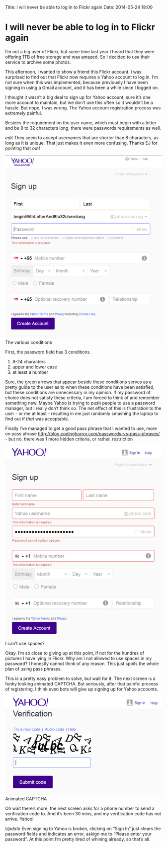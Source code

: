 Title: I will never be able to log in to Flickr again
Date: 2014-05-24 18:00

I will never be able to log in to Flickr again
==============================================

I’m not a big user of Flickr, but some time last year I heard that they
were offering 1TB of free storage and was amazed. So I decided to use
their service to archive some photos.

This afternoon, I wanted to show a friend this Flickr account. I was
surprised to find out that Flickr now requires a Yahoo account to log
in. I’m not sure when this was implemented, because previously I have
been signing in using a Gmail account, and it has been a while since I
logged on.

I thought it wasn’t a big deal to sign up for Yahoo account, sure it’s
one more account to maintain, but we don’t use this often so it wouldn’t
be a hassle. But nope, I was wrong. The Yahoo account registration
process was extremely painful.

Besides the requirement on the user name, which must begin with a letter
and be 8 to 32 characters long, there were passwords requirements as
well.

*edit* They seem to accept usernames that are shorter than 8 characters,
as long as it is unique. That just makes it even more confusing. Thanks
EJ for pointing that out!

<div class="figure">

![The various conditions](../images/yahoo-wat-1.png)
The various conditions

</div>

First, the password field has 3 conditions.

1.  8-24 characters
2.  upper and lower case
3.  at least a number

Sure, the green arrows that appear beside these conditions serves as a
pretty guide to the user as to when these conditions have been
satisfied, but these conditions are unnecessary in my opinion. If my
password of choice does not satisfy these criteria, I am forced to think
of and remember something new. Maybe Yahoo is trying to push people to
use a password manager, but I really don’t think so. The net effect of
this is frustration to the user - or me at least - resulting in me just
randomly smashing the laptop to find out if *that* was acceptable.

Finally I’ve managed to get a good pass phrase that I wanted to use,
more on pass phrase
http://blog.codinghorror.com/passwords-vs-pass-phrases/ - but no, there
was 1 more hidden criteria, or rather, restriction

<div class="figure">

![I can’t use spaces?](../images/yahoo-wat-2.png)
I can’t use spaces?

</div>

Okay. I’m so close to giving up at this point, if not for the hundres of
pictures I have lying in Flickr. Why am I not allowed to use spaces in
my password? I honestly cannot think of any reason. This just spoils the
whole plan of using pass phrases.

This is a pretty easy problem to solve, but wait for it. The next screen
is a funky looking animated CAPTCHA. But seriously, after that painful
process of registering, I think even bots will give up signing up for
Yahoo accounts.

<div class="figure">

![Animated CAPTCHA](../images/yahoo-wat-3.png)
Animated CAPTCHA

</div>

Oh wait there’s more, the next screen asks for a phone number to send a
verification code to. And it’s been 30 mins, and my verification code
has not arrive. Yahoo!

*Update* Even signing to Yahoo is broken, clicking on “Sign In” just
clears the password fields and indicates an error, askign me to “Please
enter your password”. At this point I’m pretty tired of whining already,
so that’s all.

